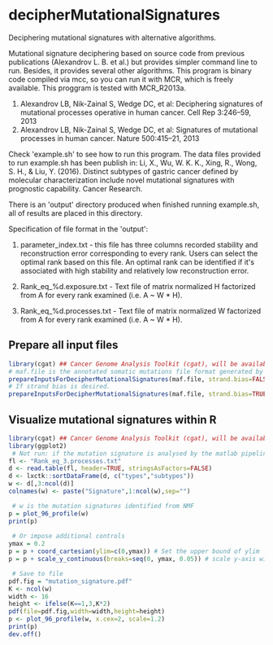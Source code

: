# decipherMutationalSignatures
Deciphering mutational signatures with alternative algorithms.

Mutational signature deciphering based on source code from previous publications (Alexandrov L. B. et al.) but provides
simpler command line to run. Besides, it provides several other algorithms. This program is binary code compiled via mcc,
so you can run it with MCR, which is freely available. This proggram is tested with MCR_R2013a.

1. Alexandrov LB, Nik-Zainal S, Wedge DC, et al: Deciphering signatures of mutational processes operative in human cancer. Cell Rep 3:246–59, 2013
2. Alexandrov LB, Nik-Zainal S, Wedge DC, et al: Signatures of mutational processes in human cancer. Nature 500:415–21, 2013

Check 'example.sh' to see how to run this program. The data files provided to run example.sh has been publish in:
Li, X., Wu, W. K. K., Xing, R., Wong, S. H., & Liu, Y. (2016). Distinct subtypes of gastric cancer defined by molecular characterization include novel mutational signatures with prognostic capability. Cancer Research.

There is an 'output' directory produced when finished running example.sh, all of results are placed in this directory.

Specification of file format in the 'output':

1. parameter_index.txt - this file has three columns recorded stability and reconstruction error corresponding to every rank.
Users can select the optimal rank based on this file. An optimal rank can be identified if it's associated with high stability
and relatively low reconstruction error.

2. Rank_eq_%d.exposure.txt - Text file of matrix normalized H factorized from A for every rank examined (i.e. A ~ W * H).

3. Rank_eq_%d.processes.txt - Text file of matrix normalized W factorized from A for every rank examined (i.e. A ~ W * H).

## Prepare all input files
```R
library(cgat) ## Cancer Genome Analysis Toolkit (cgat), will be available on Github soon.
# maf.file is the annotated somatic mutations file format generated by oncotator by default.
prepareInputsForDecipherMutationalSignatures(maf.file, strand.bias=FALSE)
# If strand bias is desired.
prepareInputsForDecipherMutationalSignatures(maf.file, strand.bias=TRUE)
``` 

## Visualize mutational signatures within R
```R
library(cgat) ## Cancer Genome Analysis Toolkit (cgat), will be available on Github soon.
library(ggplot2)
 # Not run: if the mutation signature is analysed by the matlab pipeline
fl <- "Rank_eq_3.processes.txt"
d <- read.table(fl, header=TRUE, stringsAsFactors=FALSE)
d <- lxctk::sortDataFrame(d, c("types","subtypes")) 
w <- d[,3:ncol(d)]
colnames(w) <- paste("Signature",1:ncol(w),sep="")

 # w is the mutation signatures identified from NMF
p = plot_96_profile(w)
print(p)
     
 # Or impose additional controls
ymax = 0.2
p = p + coord_cartesian(ylim=c(0,ymax)) # Set the upper bound of ylim
p = p + scale_y_continuous(breaks=seq(0, ymax, 0.05)) # scale y-axis with a step of 0.05

 # Save to file
pdf.fig = "mutation_signature.pdf"
K <- ncol(w)
width <- 16
height <- ifelse(K==1,3,K*2)
pdf(file=pdf.fig,width=width,height=height)
p <- plot_96_profile(w, x.cex=2, scale=1.2)
print(p)
dev.off()
```
